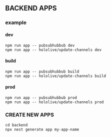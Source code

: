 ## BACKEND APPS

### example

#### dev

```shell
npm run app -- pubsubhubbub dev
npm run app -- hololive/update-channels dev
```

#### build

```shell
npm run app -- pubsubhubbub build
npm run app -- hololive/update-channels build
```

#### prod

```shell
npm run app -- pubsubhubbub prod
npm run app -- hololive/update-channels prod
```

### CREATE NEW APPS

```shell
cd backend
npx nest generate app my-app-name
```
